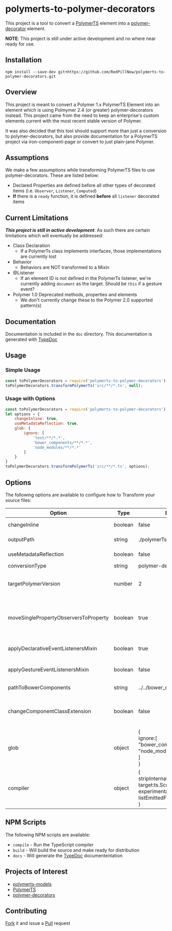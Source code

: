 # polymerts-to-polymer-decorators

This project is a tool to convert a [PolymerTS](https://github.com/nippur72/PolymerTS#observe) element into a [polymer-decorator](https://github.com/Polymer/polymer-decorators#observetargets-string) element.

**NOTE**: This project is still under active development and no where near ready for use.

## Installation

`npm install --save-dev git+https://github.com/RedPillNow/polymerts-to-polymer-decorators.git`

## Overview

This project is meant to convert a Polymer 1.x PolymerTS Element into an element which is using Polmymer 2.4 (or greater) polymer-decorators instead. This project came from the need to keep an enterprise's custom elements current with the most recent stable version of Polymer.

It was also decided that this tool should support more than just a conversion to polymer-decorators, but also provide documentation for a PolymerTS project via iron-component-page or convert to just plain-jane Polymer.

## Assumptions

We make a few assumptions while transforming PolymerTS files to use polymer-decorators. These are listed below:

* Declared Properties are defined before all other types of decorated items (i.e. `Observer`, `Listener`, `Computed`)
* **If** there is a `ready` function, it is defined **before** all `listener` decorated items

##  Current Limitations

**_This project is still in active development_**. As such there are certain limitations which will eventually be addressed:

* Class Declaration
	* If a PolymerTs class implements interfaces, those implementations are currently lost
* Behavior
	* Behaviors are NOT transformed to a Mixin
* @Listener
	* If an element ID is not defined in the PolymerTs listener, we're currently adding `document` as the target. Should be `this` if a gesture event?
* Polymer 1.0 Deprecated methods, properties and elements
	* We don't currently change these to the Polymer 2.0 supported pattern(s)

## Documentation

Documentation is included in the `doc` directory. This documentation is generated with [TypeDoc](http://typedoc.org/)

## Usage

### Simple Usage

```js
const toPolymerDecorators = require('polymerts-to-polymer-decorators');
toPolymerDecorators.transformPolymerTs('src/**/*.ts', null);
```

### Usage with Options

```js
const toPolymerDecorators = require('polymerts-to-polymer-decorators');
let options = {
	changeInline: true,
	useMetadataReflection: true,
	glob: {
		ignore: [
			'test/**/*.*',
			'bower_components/**/*.*',
			'node_modules/**/*.*'
		]
	}
}
toPolymerDecorators.transformPolymerTs('src/**/*.ts', options);
```

## Options

The following options are available to configure how to Transform your source files:

| Option | Type | Default | Description |
|--------|------|---------|-------------|
|changeInline|boolean|false|Set to true to overwrite the original source file|
|outputPath|string|./polymerTsConvert/|The path where you want the converted files placed|
|useMetadataReflection|boolean|false|Set to true to use the Metadata Reflection API|
|conversionType|string|polymer-decorators|Currently not used|
|targetPolymerVersion|number|2|The target version of Polymer to convert your source files to. Currently only version 2 is supported|
|moveSinglePropertyObserversToProperty|boolean|true|If an `@observe` tag is only watching 1 property add an `observe` property to the property it's observing and remove the `@observe` decorator if true|
|applyDeclarativeEventListenersMixin|boolean|true|If true will add the DeclarativeEventListenersMixin to the class|
|applyGestureEventListenersMixin|boolean|false|If true will add the GestureEventListenersMixin to the class|
|pathToBowerComponents|string|../../bower_components|Path to the bower_components directory|
|changeComponentClassExtension|boolean|false|If true and the component class doesn't extend `Polymer.Element` the extension class will be replaced with `Polymer.Element`|
|glob|object|{<br />ignore:[<br />"bower_components/\*\*/\*.\*",<br />"node_modules/\*\*/\*.\*"<br />]<br />}|Files we should ignore|
|compiler|object|{<br />stripInternal:true,<br />target:ts.ScriptTarget.ES5,<br />experimentalDecorators:true,<br />listEmittedFiles:true<br />}|TypeScript Compiler options|

## NPM Scripts

The following NPM scripts are available:

* `compile` - Run the TypeScript compiler
* `build` - Will build the source and make ready for distribution
* `docs` - Will generate the [TypeDoc](http://typedoc.org/) documententation

## Projects of Interest

* [polymerts-models](https://github.com/RedPillNow/polymerts-models)
* [PolymerTS](https://github.com/nippur72/PolymerTS)
* [polymer-decorators](https://github.com/Polymer/polymer-decorators#observetargets-string)

## Contributing

[Fork](https://help.github.com/articles/fork-a-repo/) it and issue a [Pull](https://github.com/RedPillNow/polymerts-to-polymer-decorators/pulls) request
